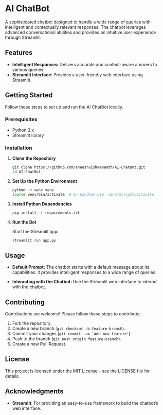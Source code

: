 # AI ChatBot

A sophisticated chatbot designed to handle a wide range of queries with intelligent and contextually relevant responses. The chatbot leverages advanced conversational abilities and provides an intuitive user experience through Streamlit.

## Features

- **Intelligent Responses:** Delivers accurate and context-aware answers to various queries.
- **Streamlit Interface:** Provides a user-friendly web interface using Streamlit.

## Getting Started

Follow these steps to set up and run the AI ChatBot locally.

### Prerequisites

- Python 3.x
- Streamlit library

### Installation

1. **Clone the Repository**

    ```bash
    git clone https://github.com/aneeshvishwanaath/AI-ChatBot.git
    cd AI-ChatBot
    ```

2. **Set Up the Python Environment**

    ```bash
    python -m venv venv
    source venv/bin/activate  # On Windows use `venv\Scripts\activate`
    ```

3. **Install Python Dependencies**

    ```bash
    pip install -r requirements.txt
    ```

4. **Run the Bot**

    Start the Streamlit app:

    ```bash
    streamlit run app.py
    ```

## Usage

- **Default Prompt:** The chatbot starts with a default message about its capabilities. It provides intelligent responses to a wide range of queries.

- **Interacting with the Chatbot:** Use the Streamlit web interface to interact with the chatbot.

## Contributing

Contributions are welcome! Please follow these steps to contribute:

1. Fork the repository.
2. Create a new branch (`git checkout -b feature-branch`).
3. Commit your changes (`git commit -am 'Add new feature'`).
4. Push to the branch (`git push origin feature-branch`).
5. Create a new Pull Request.

## License

This project is licensed under the MIT License - see the [LICENSE](LICENSE) file for details.

## Acknowledgments

- **Streamlit:** For providing an easy-to-use framework to build the chatbot’s web interface.
